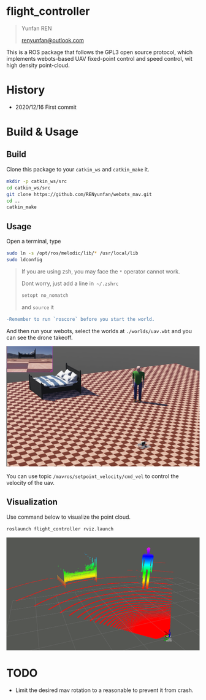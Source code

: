 # flight_controller

> Yunfan REN
>
> renyunfan@outlook.com

This is a ROS package that follows the GPL3 open source protocol, which implements webots-based UAV fixed-point control and speed control, wit high density point-cloud.

# History

* 2020/12/16 First commit

# Build & Usage

## Build

Clone this package to your `catkin_ws` and `catkin_make` it.

```bash
mkdir -p catkin_ws/src
cd catkin_ws/src
git clone https://github.com/RENyunfan/webots_mav.git
cd ..
catkin_make
```

## Usage

Open a terminal, type

```bash
sudo ln -s /opt/ros/melodic/lib/* /usr/local/lib    
sudo ldconfig
```

> If you are using zsh, you may face the `*` operator cannot work. 
>
> Dont worry, just add a line in` ~/.zshrc`
>
> ```cpp
> setopt no_nomatch
> ```
>
> and `source` it

```diff
-Remember to run `roscore` before you start the world.
```


And then run your webots, select the worlds at `./worlds/uav.wbt` and you can see the drone takeoff.

![Screenshot from 2020-12-16 09-21-15](./README.assets/LICENSE)

You can use topic `/mavros/setpoint_velocity/cmd_vel` to control the velocity of the uav.

## Visualization

Use command below to visualize the point cloud.

```bash
roslaunch flight_controller rviz.launch
```

![image-20201216093843198](./README.assets/image-20201216093843198.png)



# TODO

* Limit the desired mav rotation to a reasonable to prevent it from crash.

